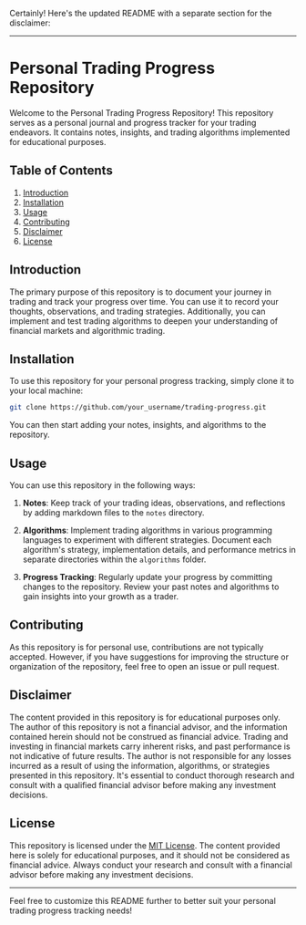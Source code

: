 Certainly! Here's the updated README with a separate section for the disclaimer:

---

# Personal Trading Progress Repository

Welcome to the Personal Trading Progress Repository! This repository serves as a personal journal and progress tracker for your trading endeavors. It contains notes, insights, and trading algorithms implemented for educational purposes.

## Table of Contents

1. [Introduction](#introduction)
2. [Installation](#installation)
3. [Usage](#usage)
4. [Contributing](#contributing)
5. [Disclaimer](#disclaimer)
6. [License](#license)

## Introduction

The primary purpose of this repository is to document your journey in trading and track your progress over time. You can use it to record your thoughts, observations, and trading strategies. Additionally, you can implement and test trading algorithms to deepen your understanding of financial markets and algorithmic trading.

## Installation

To use this repository for your personal progress tracking, simply clone it to your local machine:

```bash
git clone https://github.com/your_username/trading-progress.git
```

You can then start adding your notes, insights, and algorithms to the repository.

## Usage

You can use this repository in the following ways:

1. **Notes**: Keep track of your trading ideas, observations, and reflections by adding markdown files to the `notes` directory.

2. **Algorithms**: Implement trading algorithms in various programming languages to experiment with different strategies. Document each algorithm's strategy, implementation details, and performance metrics in separate directories within the `algorithms` folder.

3. **Progress Tracking**: Regularly update your progress by committing changes to the repository. Review your past notes and algorithms to gain insights into your growth as a trader.

## Contributing

As this repository is for personal use, contributions are not typically accepted. However, if you have suggestions for improving the structure or organization of the repository, feel free to open an issue or pull request.

## Disclaimer

The content provided in this repository is for educational purposes only. The author of this repository is not a financial advisor, and the information contained herein should not be construed as financial advice. Trading and investing in financial markets carry inherent risks, and past performance is not indicative of future results. The author is not responsible for any losses incurred as a result of using the information, algorithms, or strategies presented in this repository. It's essential to conduct thorough research and consult with a qualified financial advisor before making any investment decisions.

## License

This repository is licensed under the [MIT License](LICENSE). The content provided here is solely for educational purposes, and it should not be considered as financial advice. Always conduct your research and consult with a financial advisor before making any investment decisions.

---

Feel free to customize this README further to better suit your personal trading progress tracking needs!